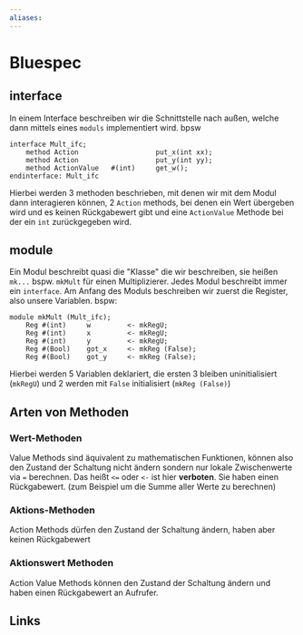 ```yaml
---
aliases: 
---
```

# Bluespec 
## interface
In einem Interface beschreiben wir die Schnittstelle nach außen, welche dann mittels eines `moduls` implementiert wird. bpsw
```Bluespec
interface Mult_ifc;
	method Action                   put_x(int xx);
	method Action                   put_y(int yy);
	method ActionValue   #(int)     get_w();
endinterface: Mult_ifc
```
Hierbei werden 3 methoden beschrieben, mit denen wir mit dem Modul dann interagieren können, 2 `Action` methods, bei denen ein Wert übergeben wird und es keinen Rückgabewert gibt und eine `ActionValue` Methode bei der ein `int` zurückgegeben wird.

## module
Ein Modul beschreibt quasi die "Klasse" die wir beschreiben, sie heißen `mk...` bspw. `mkMult` für einen Multiplizierer.
Jedes Modul beschreibt immer ein `interface`. Am Anfang des Moduls beschreiben wir zuerst die Register, also unsere Variablen. bspw:
```bluespec
module mkMult (Mult_ifc);
	Reg #(int)     w         <- mkRegU;
	Reg #(int)     x         <- mkRegU;
	Reg #(int)     y         <- mkRegU;
	Reg #(Bool)    got_x     <- mkReg (False);
	Reg #(Bool)    got_y     <- mkReg (False);
```
Hierbei werden 5 Variablen deklariert, die ersten 3 bleiben uninitialisiert (`mkRegU`) und 2 werden mit `False` initialisiert (`mkReg (False)`)

## Arten von Methoden
### Wert-Methoden
Value Methods sind äquivalent zu mathematischen Funktionen, können also den Zustand der Schaltung nicht ändern sondern nur lokale Zwischenwerte via `=` berechnen. Das heißt `<=` oder `<-` ist hier **verboten**. Sie haben einen Rückgabewert. (zum Beispiel um die Summe aller Werte zu berechnen)
### Aktions-Methoden
Action Methods dürfen den Zustand der Schaltung ändern, haben aber keinen Rückgabewert
### Aktionswert Methoden
Action Value Methods können den Zustand der Schaltung ändern und haben einen Rückgabewert an Aufrufer.

## Links